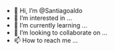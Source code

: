 - 👋 Hi, I’m @Santiagoaldo
- 👀 I’m interested in ...
- 🌱 I’m currently learning ...
- 💞️ I’m looking to collaborate on ...
- 📫 How to reach me ...

<!---
Santiagoaldo/Santiagoaldo is a ✨ special ✨ repository because its `README.md` (this file) appears on your GitHub profile.
You can click the Preview link to take a look at your changes.
--->
